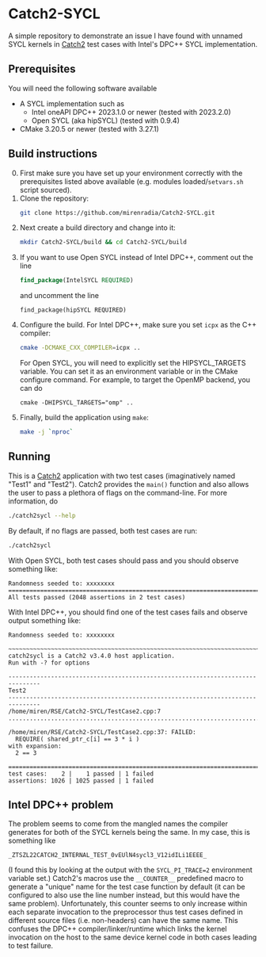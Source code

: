 # Catch2-SYCL

A simple repository to demonstrate an issue I have found with unnamed SYCL
kernels in [Catch2](https://github.com/catchorg/Catch2) test cases with Intel's
DPC++ SYCL implementation.

## Prerequisites

You will need the following software available
* A SYCL implementation such as
  * Intel oneAPI DPC++ 2023.1.0 or newer (tested with 2023.2.0)
  * Open SYCL (aka hipSYCL) (tested with 0.9.4)
* CMake 3.20.5 or newer (tested with 3.27.1)

## Build instructions

0. First make sure you have set up your environment correctly with the
   prerequisites listed above available (e.g. modules loaded/`setvars.sh` script
   sourced).
1. Clone the repository:
   ```bash
   git clone https://github.com/mirenradia/Catch2-SYCL.git
   ```
2. Next create a build directory and change into it:
   ```bash
   mkdir Catch2-SYCL/build && cd Catch2-SYCL/build
   ```
3. If you want to use Open SYCL instead of Intel DPC++, comment out the line
   ```cmake
   find_package(IntelSYCL REQUIRED)
   ```
   and uncomment the line
   ```
   find_package(hipSYCL REQUIRED)
   ```
4. Configure the build. For Intel DPC++, make sure you set `icpx` as the C++ 
   compiler:
   ```bash
   cmake -DCMAKE_CXX_COMPILER=icpx ..
   ```
   For Open SYCL, you will need to explicitly set the HIPSYCL_TARGETS variable.
   You can set it as an environment variable or in the CMake configure command.
   For example, to target the OpenMP backend, you can do
   ```
   cmake -DHIPSYCL_TARGETS="omp" ..
   ```
5. Finally, build the application using `make`:
   ```bash
   make -j `nproc`
   ```

## Running

This is a [Catch2](https://github.com/catchorg/Catch2) application with two test
cases (imaginatively named "Test1" and "Test2"). Catch2 provides the `main()`
function and also allows the user to pass a plethora of flags on the
command-line. For more information, do
```bash
./catch2sycl --help
```
By default, if no flags are passed, both test cases are run:
```bash
./catch2sycl
```

With Open SYCL, both test cases should pass and you should observe something
like:
```
Randomness seeded to: xxxxxxxx
===============================================================================
All tests passed (2048 assertions in 2 test cases)
```

With Intel DPC++, you should find one of the test cases fails and observe output
something like:
```
Randomness seeded to: xxxxxxxx

~~~~~~~~~~~~~~~~~~~~~~~~~~~~~~~~~~~~~~~~~~~~~~~~~~~~~~~~~~~~~~~~~~~~~~~~~~~~~~~
catch2sycl is a Catch2 v3.4.0 host application.
Run with -? for options

-------------------------------------------------------------------------------
Test2
-------------------------------------------------------------------------------
/home/miren/RSE/Catch2-SYCL/TestCase2.cpp:7
...............................................................................

/home/miren/RSE/Catch2-SYCL/TestCase2.cpp:37: FAILED:
  REQUIRE( shared_ptr_c[i] == 3 * i )
with expansion:
  2 == 3

===============================================================================
test cases:    2 |    1 passed | 1 failed
assertions: 1026 | 1025 passed | 1 failed
```

## Intel DPC++ problem
The problem seems to come from the mangled names the compiler generates for both
of the SYCL kernels being the same. In my case, this is something like
```
_ZTSZL22CATCH2_INTERNAL_TEST_0vEUlN4sycl3_V12idILi1EEEE_
```
(I found this by looking at the output with the `SYCL_PI_TRACE=2` environment
variable set.)
Catch2's macros use the `__COUNTER__` predefined macro to generate a "unique"
name for the test case function by default (it can be configured to also use the
line number instead, but this would have the same problem). Unfortunately, this
counter seems to only increase within each separate invocation to the
preprocessor thus test cases defined in different source files (i.e.
non-headers) can have the same name.  This confuses the DPC++
compiler/linker/runtime which links the kernel invocation on the host to the
same device kernel code in both cases leading to test failure.
